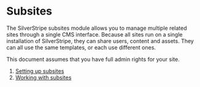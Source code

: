 # Subsites

The SilverStripe subsites module allows you to manage multiple related sites through a single CMS interface. Because
all sites run on a single installation of SilverStripe, they can share users, content and assets. They can all use the
same templates, or each use different ones.

This document assumes that you have full admin rights for your site.

 1. [Setting up subsites](set_up)
 1. [Working with subsites](working_with)